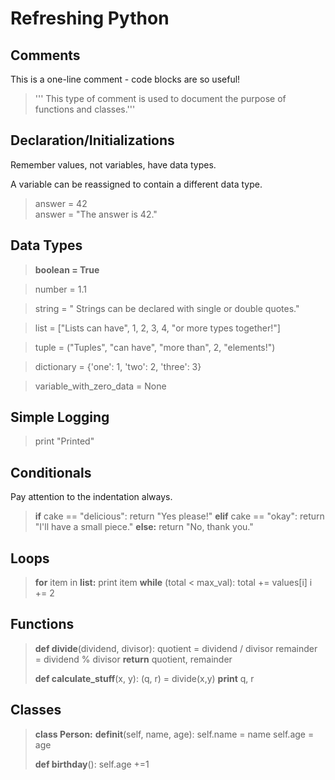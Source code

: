 # Refreshing Python

## Comments

 This is a one-line comment - code blocks are so useful!

 > ''' This type of comment is used to document the purpose of functions and classes.'''

## Declaration/Initializations

  Remember values, not variables, have data types.

  A variable can be reassigned to contain a different data type.

 > answer = 42<br>
 > answer = "The answer is 42."


## Data Types

 >**boolean = True**<br>

 > number = 1.1<br>

 > string = " Strings can be declared with single or double quotes."<br>

 > list = ["Lists can have", 1, 2, 3, 4, "or more types together!"]<br>

 > tuple = ("Tuples", "can have", "more than", 2, "elements!") <br>

 > dictionary = {'one': 1, 'two': 2, 'three': 3}<br>

 > variable_with_zero_data = None<br>

## Simple Logging

 > print "Printed" 

## Conditionals

  Pay attention to the indentation always.  

  > **if** cake == "delicious":
  >    return "Yes please!"
  > **elif** cake == "okay":
  >     return "I'll have a small piece."
  > **else:**
  >	return "No, thank you."

## Loops
  
  > **for** item in **list:**
  >	    print item
  > **while** (total < max_val):
  > 	     total += values[i]
  > 	     i += 2

## Functions

  > **def divide**(dividend, divisor):
  >	  quotient = dividend / divisor
  >  	  remainder = dividend % divisor
  >   	  **return** quotient, remainder
  >
  >
  >
  > **def calculate_stuff**(x, y):
  >       (q, r) = divide(x,y)
  > 	  **print** q, r

## Classes

  > **class Person:**
  >	**def**__init__(self, name, age):
  >	       self.name = name
  > 	       self.age = age
  >
  >
  >	**def birthday**():
  > 	      self.age +=1


 
